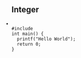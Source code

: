 <h2>Integer</h2>
<code style="display:list-item;">
#include <stdio.h>
int main() {
  printf("Hello World");
  return 0;
}
</code>